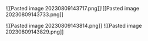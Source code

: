 ![[Pasted image 20230809143717.png]]![[Pasted image 20230809143733.png]]



![[Pasted image 20230809143814.png]]
![[Pasted image 20230809143829.png]]